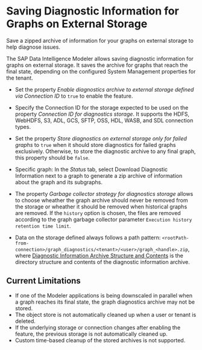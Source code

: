 <!-- loio031d695fda79405f8ffc88d085a48c1d -->

# Saving Diagnostic Information for Graphs on External Storage

Save a zipped archive of information for your graphs on external storage to help diagnose issues.

The SAP Data Intelligence Modeler allows saving diagnostic information for graphs on external storage. It saves the archive for graphs that reach the final state, depending on the configured System Management properties for the tenant.

-   Set the property *Enable diagnostics archive to external storage defined via Connection ID* to `true` to enable the feature.

-   Specify the Connection ID for the storage expected to be used on the property *Connection ID for diagnostics storage*. It supports the HDFS, WebHDFS, S3, ADL, GCS, SFTP, OSS, HDL, WASB, and SDL connection types.
-   Set the property *Store diagnostics on external storage only for failed graphs* to `true` when it should store diagnostics for failed graphs exclusively. Otherwise, to store the diagnostic archive to any final graph, this property should be `false`.
-   Specific graph: In the *Status* tab, select Download Diagnostic Information next to a graph to generate a zip archive of information about the graph and its subgraphs.
-   The property *Garbage collector strategy for diagnostics storage* allows to choose wheather the graph archive should never be removed from the storage or wheather it should be removed when historical graphs are removed. If the `history` option is chosen, the files are removed according to the graph garbage collector parameter `Execution history retention time limit`.
-   Data on the storage defined always follows a path pattern: `<rootPath-from-connection>/graph_diagnostics/<tenant>/<user>/graph_<handle>.zip`, where [Diagnostic Information Archive Structure and Contents](diagnostic-information-archive-structure-and-contents-a49ed7b.md) is the directory structure and contents of the diagnostic information archive.



<a name="loio031d695fda79405f8ffc88d085a48c1d__section_tly_xk5_gxb"/>

## Current Limitations

-   If one of the Modeler applications is being downscaled in parallel when a graph reaches its final state, the graph diagnostics archive may not be stored.
-   The object store is not automatically cleaned up when a user or tenant is deleted.
-   If the underlying storage or connection changes after enabling the feature, the previous storage is not automatically cleaned up.
-   Custom time-based cleanup of the stored archives is not supported.

